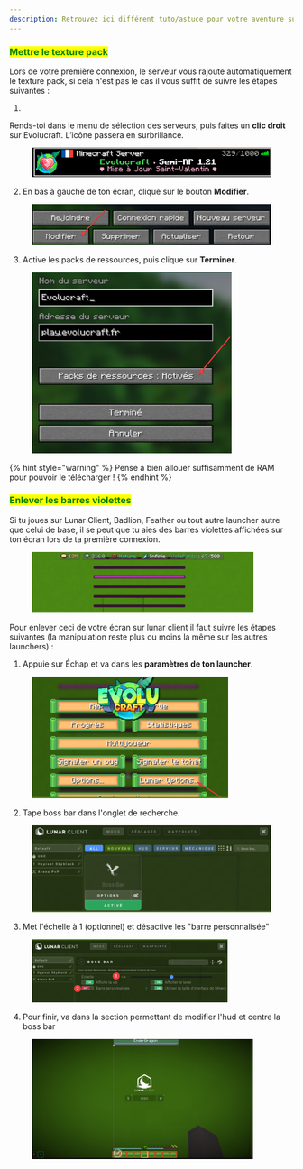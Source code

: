 ```yaml
---
description: Retrouvez ici différent tuto/astuce pour votre aventure sur évolucraft
---
```


### <mark style="color:green;">Mettre le texture pack</mark>
Lors de votre première connexion, le serveur vous rajoute automatiquement le texture pack, si cela n'est pas le cas il vous suffit de suivre les étapes suivantes : 

1.
Rends-toi dans le menu de sélection des serveurs, puis faites un **clic droit** sur Evolucraft. L’icône passera en surbrillance.
  <figure><img src="../.gitbook/assets/image (50).png" alt=""></figure>

2. En bas à gauche de ton écran, clique sur le bouton **Modifier**.
  <figure><img src="../.gitbook/assets/image (51).png" alt=""></figure>

3. Active les packs de ressources, puis clique sur **Terminer**.
  <figure><img src="../.gitbook/assets/image (52).png" alt=""></figure>

{% hint style="warning" %}
Pense à bien allouer suffisamment de RAM pour pouvoir le télécharger ! 
{% endhint %}


### <mark style="color:green;">Enlever les barres violettes</mark>
Si tu joues sur Lunar Client, Badlion, Feather ou tout autre launcher autre que celui de base, il se peut que tu aies des barres violettes affichées sur ton écran lors de ta première connexion.  
<figure><img src="../.gitbook/assets/image (53).png" alt=""></figure>

Pour enlever ceci de votre écran sur lunar client il faut suivre les étapes suivantes (la manipulation reste plus ou moins la même sur les autres launchers) :

1. Appuie sur Échap et va dans les **paramètres de ton launcher**. 
  <figure><img src="../.gitbook/assets/image (54).png" alt=""></figure>

2. Tape boss bar dans l'onglet de recherche.
  <figure><img src="../.gitbook/assets/image (55).png" alt=""></figure>

3. Met l'échelle à 1 (optionnel) et désactive les "barre personnalisée"
  <figure><img src="../.gitbook/assets/image (56).png" alt=""></figure>

4. Pour finir, va dans la section permettant de modifier l'hud et centre la boss bar
  <figure><img src="../.gitbook/assets/image (57).png" alt=""></figure>
